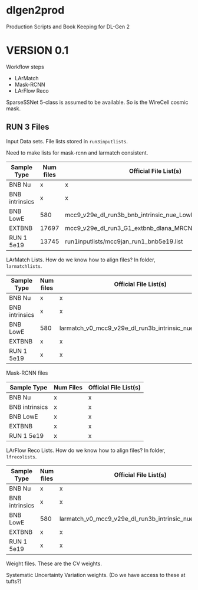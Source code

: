# dlgen2prod

Production Scripts and Book Keeping for DL-Gen 2


# VERSION 0.1

Workflow steps

* LArMatch
* Mask-RCNN
* LArFlow Reco

SparseSSNet 5-class is assumed to be available. So is the WireCell cosmic mask.

## RUN 3 Files

Input Data sets. File lists stored in `run3inputlists`.

Need to make lists for mask-rcnn and larmatch consistent.

| Sample Type    | Num files | Official File List(s) |
| -----------    | --------- | --------------------- |
| BNB Nu         |   x       | x                     |
| BNB intrinsics | x         | x                     |
| BNB LowE       | 580       | mcc9_v29e_dl_run3b_bnb_intrinsic_nue_LowE_forlarmatch.list  |
| EXTBNB         | 17697     | mcc9_v29e_dl_run3_G1_extbnb_dlana_MRCNN_INPUTS_LIST.txt |
| RUN 1 5e19     | 13745     | run1inputlists/mcc9jan_run1_bnb5e19.list |

LArMatch Lists. How do we know how to align files? In folder, `larmatchlists`.

| Sample Type    | Num files | Official File List(s) | Size |
| -----------    | --------- | --------------------- | ---- |
| BNB Nu         |   x       | x                     |   x  |
| BNB intrinsics | x | x |
| BNB LowE       | 580 | larmatch_v0_mcc9_v29e_dl_run3b_intrinsic_nue_LowE.list | 110 GB |
| EXTBNB         | x | x |
| RUN 1 5e19     | x | x |

Mask-RCNN files

| Sample Type | Num Files | Official File List(s) |
| ----------- | --------- | ----------- |
| BNB Nu      |   x       | x            |
| BNB intrinsics | x | x |
| BNB LowE | x | x |
| EXTBNB | x | x |
| RUN 1 5e19 | x | x |

LArFlow Reco Lists. How do we know how to align files? In folder, `lfrecolists`.

| Sample Type    | Num files | Official File List(s) |
| -----------    | --------- | ----------- |
| BNB Nu         |   x       | x           |
| BNB intrinsics | x | x |
| BNB LowE       | 580 | larmatch_v0_mcc9_v29e_dl_run3b_intrinsic_nue_LowE.list |
| EXTBNB         | x | x |
| RUN 1 5e19     | x | x |

Weight files. These are the CV weights.

Systematic Uncertainty Variation weights. (Do we have access to these at tufts?)




